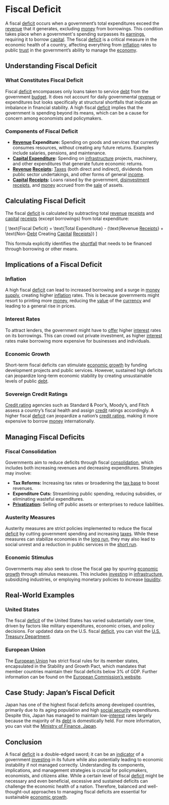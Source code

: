 # Fiscal Deficit

A fiscal [deficit](../d/deficit.md) occurs when a government’s total expenditures exceed the [revenue](../r/revenue.md) that it generates, excluding [money](../m/money.md) from borrowings. This condition takes place when a government's spending surpasses its [earnings](../e/earnings.md), requiring it to borrow [capital](../c/capital.md). The fiscal [deficit](../d/deficit.md) is a critical measure in the economic health of a country, affecting everything from [inflation](../i/inflation.md) rates to public [trust](../t/trust.md) in the government’s ability to manage the [economy](../e/economy.md).

## Understanding Fiscal Deficit

### What Constitutes Fiscal Deficit

Fiscal [deficit](../d/deficit.md) encompasses only loans taken to service [debt](../d/debt.md) from the government [budget](../b/budget.md). It does not account for daily governmental [revenue](../r/revenue.md) or expenditures but looks specifically at structural shortfalls that indicate an imbalance in financial stability. A high fiscal [deficit](../d/deficit.md) implies that the government is spending beyond its means, which can be a cause for concern among economists and policymakers.

### Components of Fiscal Deficit

- **[Revenue](../r/revenue.md) Expenditure:** Spending on goods and services that currently consumes resources, without creating any future returns. Examples include salaries, pensions, and maintenance.
- **[Capital Expenditure](../c/capital_expenditure.md):** Spending on [infrastructure](../i/infrastructure.md) projects, machinery, and other expenditures that generate future economic returns.
- **[Revenue](../r/revenue.md) [Receipts](../r/receipt.md):** [Taxes](../t/taxes.md) (both direct and indirect), dividends from public sector undertakings, and other forms of general [income](../i/income.md).
- **[Capital](../c/capital.md) [Receipts](../r/receipt.md):** Loans raised by the government, [disinvestment](../d/disinvestment.md) [receipts](../r/receipt.md), and [money](../m/money.md) accrued from the [sale](../s/sale.md) of assets.

## Calculating Fiscal Deficit

The fiscal [deficit](../d/deficit.md) is calculated by subtracting total [revenue](../r/revenue.md) [receipts](../r/receipt.md) and [capital](../c/capital.md) [receipts](../r/receipt.md) (except borrowings) from total expenditure:

\[ \text{Fiscal Deficit} = \text{Total Expenditure} - (\text{Revenue [Receipts](../r/receipt.md)} + \text{Non-[Debt](../d/debt.md) Creating [Capital](../c/capital.md) [Receipts](../r/receipt.md)}) \]

This formula explicitly identifies the [shortfall](../s/shortfall.md) that needs to be financed through borrowing or other means.

## Implications of a Fiscal Deficit

### Inflation
A high fiscal [deficit](../d/deficit.md) can lead to increased borrowing and a surge in [money supply](../m/money_supply.md), creating higher [inflation](../i/inflation.md) rates. This is because governments might resort to printing more [money](../m/money.md), reducing the [value](../v/value.md) of the [currency](../c/currency.md) and leading to a general rise in prices.

### Interest Rates
To attract lenders, the government might have to [offer](../o/offer.md) higher [interest](../i/interest.md) rates on its borrowings. This can crowd out private investment, as higher [interest](../i/interest.md) rates make borrowing more expensive for businesses and individuals.

### Economic Growth
Short-term fiscal deficits can stimulate [economic growth](../e/economic_growth.md) by funding development projects and public services. However, sustained high deficits can jeopardize long-term economic stability by creating unsustainable levels of public [debt](../d/debt.md).

### Sovereign Credit Ratings
[Credit rating](../c/credit_rating.md) agencies such as Standard & Poor’s, Moody’s, and Fitch assess a country’s fiscal health and assign [credit](../c/credit.md) ratings accordingly. A higher fiscal [deficit](../d/deficit.md) can jeopardize a nation’s [credit rating](../c/credit_rating.md), making it more expensive to borrow [money](../m/money.md) internationally.

## Managing Fiscal Deficits

### Fiscal Consolidation
Governments aim to reduce deficits through fiscal [consolidation](../c/consolidation.md), which includes both increasing revenues and decreasing expenditures. Strategies may involve:
- **Tax Reforms:** Increasing tax rates or broadening the [tax base](../t/tax_base.md) to boost revenues.
- **Expenditure Cuts:** Streamlining public spending, reducing subsidies, or eliminating wasteful expenditures.
- **[Privatization](../p/privatization.md):** Selling off public assets or enterprises to reduce liabilities.

### Austerity Measures
Austerity measures are strict policies implemented to reduce the fiscal [deficit](../d/deficit.md) by cutting government spending and increasing [taxes](../t/taxes.md). While these measures can stabilize economies in the [long run](../l/long_run.md), they may also lead to social unrest and a reduction in public services in the [short run](../s/short_run.md).

### Economic Stimulus
Governments may also seek to close the fiscal gap by spurring [economic growth](../e/economic_growth.md) through stimulus measures. This includes [investing](../i/investing.md) in [infrastructure](../i/infrastructure.md), subsidizing industries, or employing monetary policies to increase [liquidity](../l/liquidity.md).

## Real-World Examples

### United States
The fiscal [deficit](../d/deficit.md) of the United States has varied substantially over time, driven by factors like military expenditures, economic crises, and policy decisions. For updated data on the U.S. fiscal [deficit](../d/deficit.md), you can visit the [U.S. Treasury Department](https://home.treasury.gov/).

### European Union
The [European Union](../e/european_union_(eu).md) has strict fiscal rules for its member states, encapsulated in the Stability and Growth Pact, which mandates that member countries maintain their fiscal deficits below 3% of GDP. Further information can be found on the [European Commission’s website](https://ec.europa.eu/info/business-economy-euro/economic-and-fiscal-policy-coordination/eu-economic-governance-monitoring-prevention-correction/stability-and-growth-pact_en).

## Case Study: Japan’s Fiscal Deficit
Japan has one of the highest fiscal deficits among developed countries, primarily due to its aging population and high [social security](../s/social_security.md) expenditures. Despite this, Japan has managed to maintain low-[interest](../i/interest.md) rates largely because the majority of its [debt](../d/debt.md) is domestically held. For more information, you can visit the [Ministry of Finance, Japan](https://www.mof.go.jp/english/).

## Conclusion

A fiscal [deficit](../d/deficit.md) is a double-edged sword; it can be an [indicator](../i/indicator.md) of a government [investing](../i/investing.md) in its future while also potentially leading to economic instability if not managed correctly. Understanding its components, implications, and management strategies is crucial for policymakers, economists, and citizens alike. While a certain level of fiscal [deficit](../d/deficit.md) might be necessary and even beneficial, excessive and sustained deficits can challenge the economic health of a nation. Therefore, balanced and well-thought-out approaches to managing fiscal deficits are essential for sustainable [economic growth](../e/economic_growth.md).